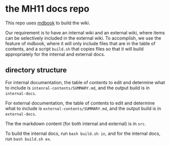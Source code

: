 # the MH11 docs repo

This repo uses [mdbook](https://rust-lang.github.io/mdBook/) to build the wiki.  

Our requirement is to have an internal wiki and an external wiki, where items can be selectively included in the external wiki.  To accomplish, we use the feature of mdbook, where it will only include files that are in the table of contents, and a script `build.sh` that copies files so that it will build appropriately for the internal and external docs.  

## directory structure

For internal documentation, the table of contents to edit and determine what to include is `intenral-contents/SUMMARY.md`, and the output build is in `internal-docs`.

For external documentation, the table of contents to edit and determine what to include is `external-contents/SUMMARY.md`, and the output build is in `external-docs`.

The the markdown content (for both internal and external) is in `src`.

To build the internal docs, run `bash build.sh in`, and for the internal docs, run `bash build.sh ex`.